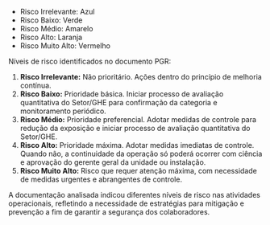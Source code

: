 - Risco Irrelevante: Azul  
- Risco Baixo: Verde  
- Risco Médio: Amarelo  
- Risco Alto: Laranja  
- Risco Muito Alto: Vermelho  

Níveis de risco identificados no documento PGR:

1. **Risco Irrelevante:** Não prioritário. Ações dentro do princípio de melhoria contínua.
2. **Risco Baixo:** Prioridade básica. Iniciar processo de avaliação quantitativa do Setor/GHE para confirmação da categoria e monitoramento periódico.
3. **Risco Médio:** Prioridade preferencial. Adotar medidas de controle para redução da exposição e iniciar processo de avaliação quantitativa do Setor/GHE.
4. **Risco Alto:** Prioridade máxima. Adotar medidas imediatas de controle. Quando não, a continuidade da operação só poderá ocorrer com ciência e aprovação do gerente geral da unidade ou instalação.
5. **Risco Muito Alto:** Risco que requer atenção máxima, com necessidade de medidas urgentes e abrangentes de controle.

A documentação analisada indicou diferentes níveis de risco nas atividades operacionais, refletindo a necessidade de estratégias para mitigação e prevenção a fim de garantir a segurança dos colaboradores.